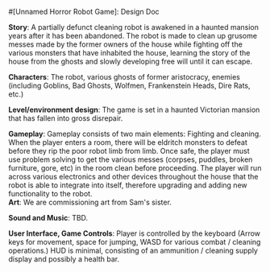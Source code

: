 #[Unnamed Horror Robot Game]: Design Doc

__Story__: A partially defunct cleaning robot is awakened in a haunted mansion years after it has been abandoned. The robot is made to clean up grusome messes made by the former owners of the house while fighting off the various monsters that have inhabited the house, learning the story of the house from the ghosts and slowly developing free will until it can escape.  

__Characters__: The robot, various ghosts of former aristocracy, enemies (including Goblins, Bad Ghosts, Wolfmen, Frankenstein Heads, Dire Rats, etc.) 

__Level/environment design__: The game is set in a haunted Victorian mansion that has fallen into gross disrepair.   

__Gameplay__: Gameplay consists of two main elements: Fighting and cleaning. When the player enters a room, there will be eldritch monsters to defeat before they rip the poor robot limb from limb. Once safe, the player must use problem solving to get the various messes (corpses, puddles, broken furniture, gore, etc) in the room clean before proceeding. The player will run across various electronics and other devices throughout the house that the robot is able to integrate into itself, therefore upgrading and adding new functionality to the robot.  
__Art__: We are commissioning art from Sam's sister. 

__Sound and Music__: TBD.  

__User Interface, Game Controls__: Player is controlled by the keyboard (Arrow keys for movement, space for jumping, WASD for various combat / cleaning operations.) HUD is minimal, consisting of an ammunition / cleaning supply display and possibly a health bar.